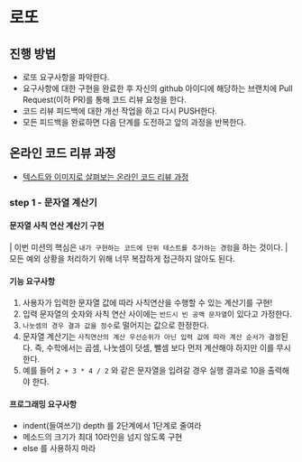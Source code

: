 # 로또
## 진행 방법
* 로또 요구사항을 파악한다.
* 요구사항에 대한 구현을 완료한 후 자신의 github 아이디에 해당하는 브랜치에 Pull Request(이하 PR)를 통해 코드 리뷰 요청을 한다.
* 코드 리뷰 피드백에 대한 개선 작업을 하고 다시 PUSH한다.
* 모든 피드백을 완료하면 다음 단계를 도전하고 앞의 과정을 반복한다.

## 온라인 코드 리뷰 과정
* [텍스트와 이미지로 살펴보는 온라인 코드 리뷰 과정](https://github.com/next-step/nextstep-docs/tree/master/codereview)

### step 1 - 문자열 계산기
#### 문자열 사칙 연산 계산기 구현
| 이번 미션의 핵심은 `내가 구현하는 코드에 단위 테스트를 추가하는 경험`을 하는 것이다.
| 모든 예외 상황을 처리하기 위해 너무 복잡하게 접근하지 않아도 된다.

#### 기능 요구사항
1. 사용자가 입력한 문자열 값에 따라 사칙연산을 수행할 수 있는 계산기를 구현!
2. 입력 문자열의 숫자와 사칙 연산 사이에는 `반드시 빈 공백 문자열`이 있다고 가정한다.
3. `나눗셈의 경우 결과 값을 정수`로 떨어지는 값으로 한정한다.
4. 문자열 계산기는 `사칙연산의 계산 우선순위가 아닌 입력 값에 따라 계산 순서가 결정`된다. 즉, 수학에서는 곱셈, 나눗셈이 덧셈, 뺄셈 보다 먼저 계산해야 하지만 이를 무시한다.
5. 예를 들어 `2 + 3 * 4 / 2` 와 같은 문자열을 입려갈 경우 실행 결과로 10을 출력해야 한다.

#### 프로그래밍 요구사항
- indent(들여쓰기) depth 를 2단계에서 1단계로 줄여라
- 메소드의 크기가 최대 10라인을 넘지 않도록 구현
- else 를 사용하지 마라
